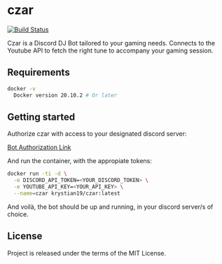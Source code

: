 # czar

[![Build Status](https://github.com/Krystian19/czar/workflows/build/badge.svg)](https://github.com/Krystian19/czar/actions)

Czar is a Discord DJ Bot tailored to your gaming needs. Connects to the Youtube API to fetch the right tune to accompany your gaming session.

## Requirements

```sh
docker -v
  Docker version 20.10.2 # Or later
```

## Getting started

Authorize czar with access to your designated discord server:

[Bot Authorization Link](https://discordapp.com/oauth2/authorize?client_id=797110597565153280&scope=bot)

And run the container, with the appropiate tokens:

```sh
docker run -ti -d \
  -e DISCORD_API_TOKEN=<YOUR_DISCORD_TOKEN> \
  -e YOUTUBE_API_KEY=<YOUR_API_KEY> \
  --name=czar krystian19/czar:latest
```

And voilà, the bot should be up and running, in your discord server/s of choice.

## License

Project is released under the terms of the MIT License.

